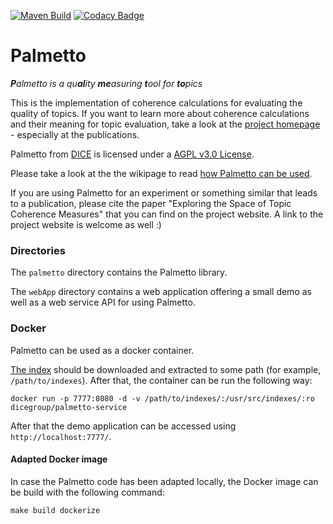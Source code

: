 [![Maven Build](https://github.com/dice-group/Palmetto/actions/workflows/maven.yml/badge.svg)](https://github.com/dice-group/Palmetto/actions/workflows/maven.yml) [![Codacy Badge](https://app.codacy.com/project/badge/Grade/0b0a42e905454c7cacb61243c76316a0)](https://www.codacy.com/gh/dice-group/Palmetto/dashboard?utm_source=github.com&amp;utm_medium=referral&amp;utm_content=dice-group/Palmetto&amp;utm_campaign=Badge_Grade)

Palmetto
========
<i><b>P</b>almetto is a qu<b>al</b>ity <b>me</b>asuring <b>t</b>ool for <b>to</b>pics</i>

This is the implementation of coherence calculations for evaluating the quality of topics. If you want to learn more about coherence calculations and their meaning for topic evaluation, take a look at the <a href="http://palmetto.aksw.org/">project homepage</a> - especially at the publications.

<span xmlns:dct="http://purl.org/dc/terms/" property="dct:title">Palmetto</span> from <a xmlns:cc="http://creativecommons.org/ns#" href="http://cs.uni-paderborn.de/ds/" property="cc:attributionName" rel="cc:attributionURL">DICE</a> is licensed under a <a rel="license" href="https://www.gnu.org/licenses/agpl.txt">AGPL v3.0 License</a>.

Please take a look at the the wikipage to read <a href="https://github.com/AKSW/Palmetto/wiki/How-Palmetto-can-be-used">how Palmetto can be used</a>.

If you are using Palmetto for an experiment or something similar that leads to a publication, please cite the paper "Exploring the Space of Topic Coherence Measures" that you can find on the project website. A link to the project website is welcome as well :)

### Directories

The `palmetto` directory contains the Palmetto library.

The `webApp` directory contains a web application offering a small demo as well as a web service API for using Palmetto.

### Docker

Palmetto can be used as a docker container.

[The index](https://hobbitdata.informatik.uni-leipzig.de/homes/mroeder/palmetto/Wikipedia_bd.zip) should be downloaded and extracted to some path (for example, `/path/to/indexes`). 
After that, the container can be run the following way:
```
docker run -p 7777:8080 -d -v /path/to/indexes/:/usr/src/indexes/:ro dicegroup/palmetto-service
```
After that the demo application can be accessed using `http://localhost:7777/`.

#### Adapted Docker image

In case the Palmetto code has been adapted locally, the Docker image can be build with the following command:
```
make build dockerize
```

